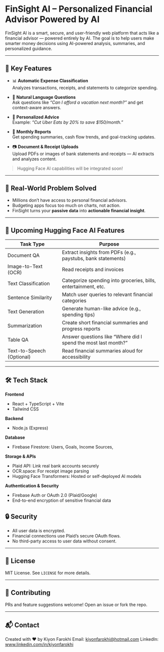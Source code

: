 # FinSight AI – Personalized Financial Advisor Powered by AI

FinSight AI is a smart, secure, and user-friendly web platform that acts like a financial advisor — powered entirely by AI. The goal is to help users make smarter money decisions using AI-powered analysis, summaries, and personalized guidance.

---

## 🌟 Key Features

- 📊 **Automatic Expense Classification**  
  Analyzes transactions, receipts, and statements to categorize spending.

- 💬 **Natural Language Questions**  
  Ask questions like _“Can I afford a vacation next month?”_ and get context-aware answers.

- 🧠 **Personalized Advice**  
  Example: _“Cut Uber Eats by 20% to save $150/month.”_

- 📝 **Monthly Reports**  
  Get spending summaries, cash flow trends, and goal-tracking updates.

- 📷 **Document & Receipt Uploads**  
  Upload PDFs or images of bank statements and receipts — AI extracts and analyzes content.

> Hugging Face AI capabilities will be integrated soon!

---

## 🚀 Real-World Problem Solved

- Millions don’t have access to personal financial advisors.
- Budgeting apps focus too much on charts, not action.
- FinSight turns your **passive data** into **actionable financial insight**.

---

## 🧠 Upcoming Hugging Face AI Features

| Task Type                | Purpose                                                                 |
|--------------------------|-------------------------------------------------------------------------|
| Document QA              | Extract insights from PDFs (e.g., paystubs, bank statements)            |
| Image-to-Text (OCR)      | Read receipts and invoices                                              |
| Text Classification      | Categorize spending into groceries, bills, entertainment, etc.         |
| Sentence Similarity      | Match user queries to relevant financial categories                     |
| Text Generation          | Generate human-like advice (e.g., spending tips)                        |
| Summarization            | Create short financial summaries and progress reports                   |
| Table QA                 | Answer questions like “Where did I spend the most last month?”         |
| Text-to-Speech (Optional)| Read financial summaries aloud for accessibility                        |

---

## 🛠️ Tech Stack

**Frontend**
- React + TypeScript + Vite
- Tailwind CSS

**Backend**
- Node.js (Express) 

**Database**
- Firebase Firestore: Users, Goals, Income Sources, 

**Storage & APIs**
- Plaid API: Link real bank accounts securely
- OCR.space: For receipt image parsing
- Hugging Face Transformers: Hosted or self-deployed AI models

**Authentication & Security**
- Firebase Auth or OAuth 2.0 (Plaid/Google)
- End-to-end encryption of sensitive financial data

## 🔒 Security

- All user data is encrypted.
- Financial connections use Plaid’s secure OAuth flows.
- No third-party access to user data without consent.

---

## 📎 License

MIT License. See `LICENSE` for more details.

---

## 👋 Contributing

PRs and feature suggestions welcome! Open an issue or fork the repo.

---

## 📬 Contact

Created with ❤️ by Kiyon Farokhi 
Email: kiyonfarokhi@hotmail.com
LinkedIn: www.linkedin.com/in/kiyonfarokhi
